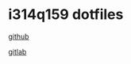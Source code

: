 # i314q159 dotfiles

[github](https://github.com/i314q159/dotfiles)

[gitlab](https://gitlab.com/i314q159/dotfiles)
